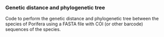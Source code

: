 ### Genetic distance and phylogenetic tree

Code to perform the genetic distance and phylogenetic tree between the species of Porifera using a FASTA file with COI (or other barcode) sequences of the species.

